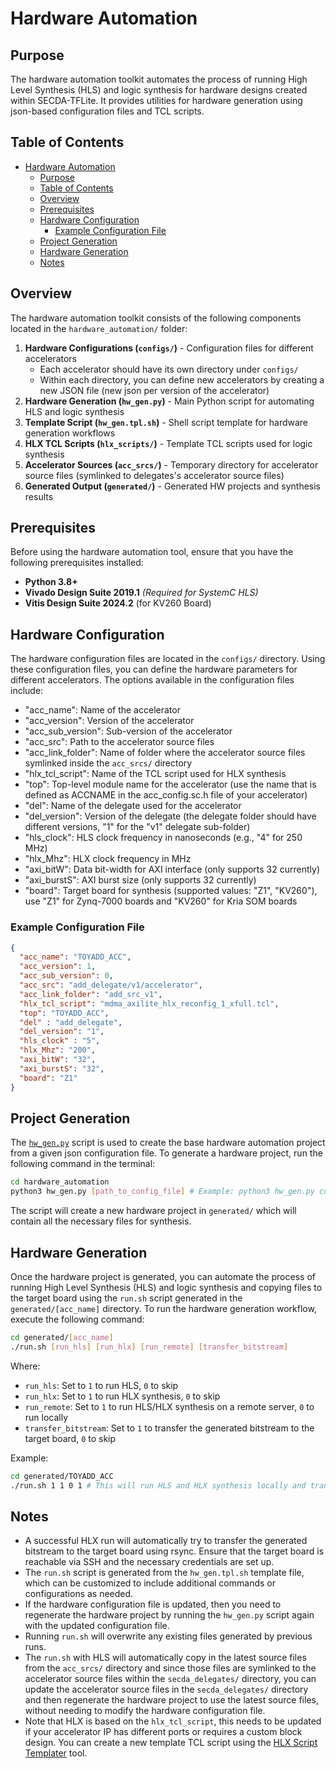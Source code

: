 # Hardware Automation

## Purpose
The hardware automation toolkit automates the process of running High Level Synthesis (HLS) and logic synthesis for hardware designs created within SECDA-TFLite. It provides utilities for hardware generation using json-based configuration files and TCL scripts.
## Table of Contents
- [Hardware Automation](#hardware-automation)
  - [Purpose](#purpose)
  - [Table of Contents](#table-of-contents)
  - [Overview](#overview)
  - [Prerequisites](#prerequisites)
  - [Hardware Configuration](#hardware-configuration)
    - [Example Configuration File](#example-configuration-file)
  - [Project Generation](#project-generation)
  - [Hardware Generation](#hardware-generation)
  - [Notes](#notes)

## Overview

The hardware automation toolkit consists of the following components located in the `hardware_automation/` folder:

1. **Hardware Configurations (`configs/`)** - Configuration files for different accelerators
   - Each accelerator should have its own directory under `configs/`
   - Within each directory, you can define new accelerators by creating a new JSON file (new json per version of the accelerator)
2. **Hardware Generation (`hw_gen.py`)** - Main Python script for automating HLS and logic synthesis
3. **Template Script (`hw_gen.tpl.sh`)** - Shell script template for hardware generation workflows
4. **HLX TCL Scripts (`hlx_scripts/`)** - Template TCL scripts used for logic synthesis
5. **Accelerator Sources (`acc_srcs/`)** - Temporary directory for accelerator source files (symlinked to delegates's accelerator source files)
6. **Generated Output (`generated/`)** - Generated HW projects and synthesis results

## Prerequisites

Before using the hardware automation tool, ensure that you have the following prerequisites installed:
- **Python 3.8+** 
- **Vivado Design Suite 2019.1** *(Required for SystemC HLS)*
- **Vitis Design Suite 2024.2** (for KV260 Board)


## Hardware Configuration
The hardware configuration files are located in the `configs/` directory. 
Using these configuration files, you can define the hardware parameters for different accelerators.
The options available in the configuration files include:
- "acc_name": Name of the accelerator
- "acc_version": Version of the accelerator
- "acc_sub_version": Sub-version of the accelerator
- "acc_src": Path to the accelerator source files
- "acc_link_folder": Name of folder where the accelerator source files symlinked inside the `acc_srcs/` directory
- "hlx_tcl_script": Name of the TCL script used for HLX synthesis
- "top": Top-level module name for the accelerator (use the name that is defined as ACCNAME in the acc_config.sc.h file of your accelerator)
- "del": Name of the delegate used for the accelerator
- "del_version": Version of the delegate (the delegate folder should have different versions, "1" for the "v1" delegate sub-folder)
- "hls_clock": HLS clock frequency in nanoseconds (e.g., "4" for 250 MHz)
- "hlx_Mhz": HLX clock frequency in MHz
- "axi_bitW": Data bit-width for AXI interface (only supports 32 currently)
- "axi_burstS": AXI burst size (only supports 32 currently)
- "board": Target board for synthesis (supported values: "Z1", "KV260"), use "Z1" for Zynq-7000 boards and "KV260" for Kria SOM boards


### Example Configuration File
```json
{
  "acc_name": "TOYADD_ACC",
  "acc_version": 1,
  "acc_sub_version": 0,
  "acc_src": "add_delegate/v1/accelerator",
  "acc_link_folder": "add_src_v1",
  "hlx_tcl_script": "mdma_axilite_hlx_reconfig_1_xfull.tcl",
  "top": "TOYADD_ACC",
  "del" : "add_delegate",
  "del_version": "1",
  "hls_clock" : "5",
  "hlx_Mhz": "200",
  "axi_bitW": "32",
  "axi_burstS": "32",
  "board": "Z1"
}
```


## Project Generation
The [`hw_gen.py`](./hw_gen.py) script is used to create the base hardware automation project from a given json configuration file. To generate a hardware project, run the following command in the terminal:
```bash
cd hardware_automation
python3 hw_gen.py [path_to_config_file] # Example: python3 hw_gen.py configs/ADD/ADDv1_0.json
```
The script will create a new hardware project in `generated/` which will contain all the necessary files for synthesis.



## Hardware Generation
Once the hardware project is generated, you can automate the process of running High Level Synthesis (HLS) and logic synthesis and copying files to the target board using the `run.sh` script generated in the `generated/[acc_name]` directory.
To run the hardware generation workflow, execute the following command:
```bash
cd generated/[acc_name]
./run.sh [run_hls] [run_hlx] [run_remote] [transfer_bitstream]
```
Where:
- `run_hls`: Set to `1` to run HLS, `0` to skip
- `run_hlx`: Set to `1` to run HLX synthesis, `0` to skip
- `run_remote`: Set to `1` to run HLS/HLX synthesis on a remote server, `0` to run locally
- `transfer_bitstream`: Set to `1` to transfer the generated bitstream to the target board, `0` to skip


Example:
```bash
cd generated/TOYADD_ACC
./run.sh 1 1 0 1 # This will run HLS and HLX synthesis locally and transfer the bitstream to the target board
```

## Notes

- A successful HLX run will automatically try to transfer the generated bitstream to the target board using rsync. Ensure that the target board is reachable via SSH and the necessary credentials are set up.
- The `run.sh` script is generated from the `hw_gen.tpl.sh` template file, which can be customized to include additional commands or configurations as needed.
- If the hardware configuration file is updated, then you need to regenerate the hardware project by running the `hw_gen.py` script again with the updated configuration file.
- Running `run.sh`  will overwrite any existing files generated by previous runs.
- The `run.sh` with HLS will automatically copy in the latest source files from the `acc_srcs/` directory and since those files are symlinked to the accelerator source files within the `secda_delegates/` directory, you can update the accelerator source files in the `secda_delegates/` directory and then regenerate the hardware project to use the latest source files, without needing to modify the hardware configuration file.
- Note that HLX is based on the `hlx_tcl_script`, this needs to be updated if your accelerator IP has different ports or requires a custom block design. You can create a new template TCL script using the [HLX Script Templater](hlx_templater/readme.md) tool.
